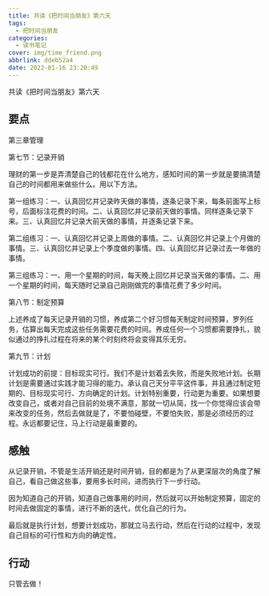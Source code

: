 ```yaml
---
title: 共读《把时间当朋友》第六天
tags:
  - 把时间当朋友
categories:
  - 读书笔记
cover: img/time_friend.png
abbrlink: ddeb52a4
date: 2022-01-16 23:20:49
---
```


共读《把时间当朋友》第六天

## 要点

第三章管理

第七节：记录开销

理财的第一步是弄清楚自己的钱都花在什么地方，感知时间的第一步就是要搞清楚自己的时间都用来做些什么。用以下方法。

第一组练习：一、认真回忆并记录昨天做的事情，逐条记录下来，每条前面写上标号，后面标注花费的时间。二、认真回忆并记录前天做的事情。同样逐条记录下来。三、认真回忆并记录大前天做的事情，并逐条记录下来。

第二组练习：一、认真回忆并记录上周做的事情。二、认真回忆并记录上个月做的事情。三、认真回忆并记录上个季度做的事情。四、认真回忆并记录过去一年做的事情。

第三组练习：一、用一个星期的时间，每天晚上回忆并记录当天做的事情。二、用一个星期的时间，每天随时记录自己刚刚做完的事情花费了多少时间。

第八节：制定预算

上述养成了每天记录开销的习惯，养成第二个好习惯每天制定时间预算，罗列任务，估算出每天完成这些任务需要花费的时间。养成任何一个习惯都需要挣扎，貌似通过的挣扎过程在将来的某个时刻终将会变得其乐无穷。

第九节：计划

计划成功的前提：目标现实可行。我们不是计划着去失败，而是失败地计划。长期计划是需要通过实践才能习得的能力。承认自己天分平平这件事，并且通过制定短期的、目标现实可行、方向确定的计划。计划特别重要，行动更为重要。如果想要改变自己，或者对自己目前的处境不满意，那就一切从简，找一个你觉得应该会带来改变的任务，然后去做就是了，不要怕碰壁，不要怕失败，那是必须经历的过程。永远都要记住，马上行动是最重要的。



## 感触

从记录开销，不管是生活开销还是时间开销，目的都是为了从更深层次的角度了解自己，看自己做这些事，要用多长时间，进而执行下一步行动。

因为知道自己的开销，知道自己做事用的时间，然后就可以开始制定预算，固定的时间去做固定的事情，进行不断的迭代，优化自己的行为。

最后就是执行计划，想要计划成功，那就立马去行动，然后在行动的过程中，发现自己目标的可行性和方向的确定性。



## 行动

只管去做！